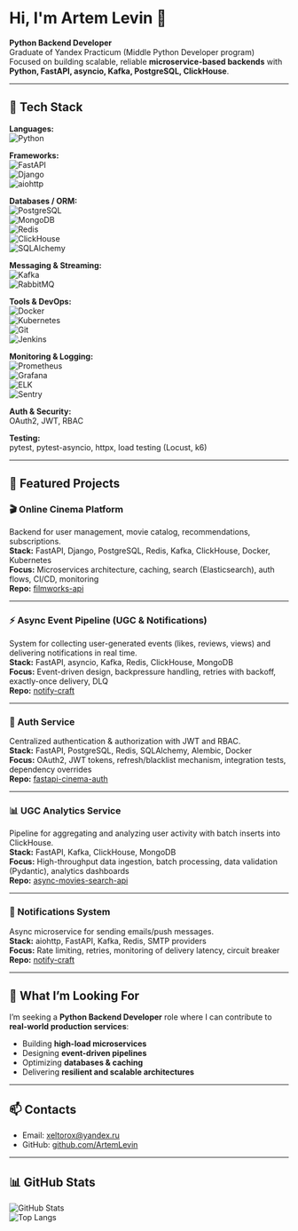 # Hi, I'm Artem Levin 👋

**Python Backend Developer**  
Graduate of Yandex Practicum (Middle Python Developer program)  
Focused on building scalable, reliable **microservice-based backends** with **Python, FastAPI, asyncio, Kafka, PostgreSQL, ClickHouse**.

---

## 🧰 Tech Stack

**Languages:**  
![Python](https://img.shields.io/badge/-Python-3776AB?logo=python&logoColor=white)

**Frameworks:**  
![FastAPI](https://img.shields.io/badge/-FastAPI-009688?logo=fastapi&logoColor=white)  
![Django](https://img.shields.io/badge/-Django-092E20?logo=django&logoColor=white)  
![aiohttp](https://img.shields.io/badge/-aiohttp-2C5BB4?logo=python&logoColor=white)

**Databases / ORM:**  
![PostgreSQL](https://img.shields.io/badge/-PostgreSQL-336791?logo=postgresql&logoColor=white)  
![MongoDB](https://img.shields.io/badge/-MongoDB-47A248?logo=mongodb&logoColor=white)  
![Redis](https://img.shields.io/badge/-Redis-DC382D?logo=redis&logoColor=white)  
![ClickHouse](https://img.shields.io/badge/-ClickHouse-FFCC01?logo=clickhouse&logoColor=black)  
![SQLAlchemy](https://img.shields.io/badge/-SQLAlchemy-D71F00?logo=python&logoColor=white)

**Messaging & Streaming:**  
![Kafka](https://img.shields.io/badge/-Kafka-231F20?logo=apachekafka&logoColor=white)  
![RabbitMQ](https://img.shields.io/badge/-RabbitMQ-FF6600?logo=rabbitmq&logoColor=white)

**Tools & DevOps:**  
![Docker](https://img.shields.io/badge/-Docker-2496ED?logo=docker&logoColor=white)  
![Kubernetes](https://img.shields.io/badge/-Kubernetes-326CE5?logo=kubernetes&logoColor=white)  
![Git](https://img.shields.io/badge/-Git-F05032?logo=git&logoColor=white)  
![Jenkins](https://img.shields.io/badge/-Jenkins-D24939?logo=jenkins&logoColor=white)

**Monitoring & Logging:**  
![Prometheus](https://img.shields.io/badge/-Prometheus-E6522C?logo=prometheus&logoColor=white)  
![Grafana](https://img.shields.io/badge/-Grafana-F46800?logo=grafana&logoColor=white)  
![ELK](https://img.shields.io/badge/-ELK-005571?logo=elasticstack&logoColor=white)  
![Sentry](https://img.shields.io/badge/-Sentry-362D59?logo=sentry&logoColor=white)

**Auth & Security:**  
OAuth2, JWT, RBAC

**Testing:**  
pytest, pytest-asyncio, httpx, load testing (Locust, k6)

---

## 📌 Featured Projects

### 🎬 Online Cinema Platform  
Backend for user management, movie catalog, recommendations, subscriptions.  
**Stack:** FastAPI, Django, PostgreSQL, Redis, Kafka, ClickHouse, Docker, Kubernetes  
**Focus:** Microservices architecture, caching, search (Elasticsearch), auth flows, CI/CD, monitoring  
**Repo:** [filmworks-api](https://github.com/ArtemLevin/filmworks-api)

---

### ⚡ Async Event Pipeline (UGC & Notifications)  
System for collecting user-generated events (likes, reviews, views) and delivering notifications in real time.  
**Stack:** FastAPI, asyncio, Kafka, Redis, ClickHouse, MongoDB  
**Focus:** Event-driven design, backpressure handling, retries with backoff, exactly-once delivery, DLQ  
**Repo:** [notify-craft](https://github.com/ArtemLevin/notify-craft)

---

### 🔑 Auth Service  
Centralized authentication & authorization with JWT and RBAC.  
**Stack:** FastAPI, PostgreSQL, Redis, SQLAlchemy, Alembic, Docker  
**Focus:** OAuth2, JWT tokens, refresh/blacklist mechanism, integration tests, dependency overrides  
**Repo:** [fastapi-cinema-auth](https://github.com/ArtemLevin/fastapi-cinema-auth)

---

### 📊 UGC Analytics Service  
Pipeline for aggregating and analyzing user activity with batch inserts into ClickHouse.  
**Stack:** FastAPI, Kafka, ClickHouse, MongoDB  
**Focus:** High-throughput data ingestion, batch processing, data validation (Pydantic), analytics dashboards  
**Repo:** [async-movies-search-api](https://github.com/ArtemLevin/async-movies-search-api)

---

### 📩 Notifications System  
Async microservice for sending emails/push messages.  
**Stack:** aiohttp, FastAPI, Kafka, Redis, SMTP providers  
**Focus:** Rate limiting, retries, monitoring of delivery latency, circuit breaker  
**Repo:** [notify-craft](https://github.com/ArtemLevin/notify-craft)

---

## 🎯 What I’m Looking For  
I’m seeking a **Python Backend Developer** role where I can contribute to **real-world production services**:
- Building **high-load microservices**  
- Designing **event-driven pipelines**  
- Optimizing **databases & caching**  
- Delivering **resilient and scalable architectures**

---

## 📫 Contacts  
- Email: xeltorox@yandex.ru  
- GitHub: [github.com/ArtemLevin](https://github.com/ArtemLevin)

---

## 📊 GitHub Stats  
![GitHub Stats](https://github-readme-stats.vercel.app/api?username=ArtemLevin&show_icons=true)  
![Top Langs](https://github-readme-stats.vercel.app/api/top-langs/?username=ArtemLevin&layout=compact)
